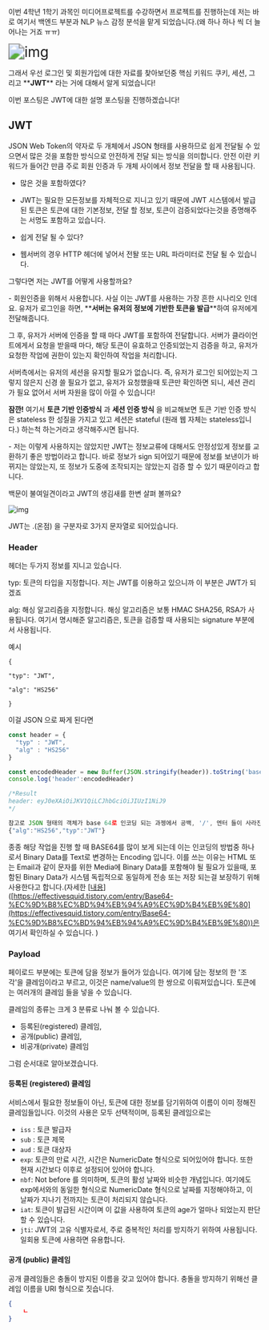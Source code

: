 이번 4학년 1학기 과목인 미디어프로젝트를 수강하면서 프로젝트를 진행하는데 저는 바로 여기서 백엔드 부분과 NLP 뉴스 감정 분석을 맡게 되었습니다.(왜 하나 하나 씩 더 늘어나는 거죠 ㅠㅠ)

<img src="https://blog.kakaocdn.net/dn/F5UdR/btq38fzopmb/FP1b5BVrJSfY6O8Fw7wBiK/img.jpg" alt="img" style="zoom:200%;" />



그래서 우선 로그인 및 회원가입에 대한 자료를 찾아보던중 핵심 키워드 쿠키, 세션, 그리고 \*\***JWT**\*\* 라는 거에 대해서 알게 되었습니다!

이번 포스팅은 JWT에 대한 설명 포스팅을 진행하겠습니다!

## JWT

JSON Web Token의 약자로 두 개체에서 JSON 형태를 사용하므로 쉽게 전달될 수 있으면서 많은 것을 포함한 방식으로 안전하게 전달 되는 방식을 의미합니다. 안전 이란 키워드가 들어간 만큼 주로 회원 인증과
두 개체 사이에서 정보 전달을 할 때 사용됩니다.

- 많은 것을 포함하였다?
- JWT는 필요한 모든정보를 자체적으로 지니고 있기 때문에 JWT 시스템에서 발급된 토큰은 토큰에 대한 기본정보, 전달 할 정보, 토큰이 검증되었다는것을 증명해주는 서명도 포함하고 있습니다.

- 쉽게 전달 될 수 있다?
- 웹서버의 경우 HTTP 헤더에 넣어서 전돨 또는 URL 파라미터로 전달 될 수 있습니다.

그렇다면 저는 JWT를 어떻게 사용할까요?

\- 회원인증을 위해서 사용합니다. 사실 이는 JWT를 사용하는 가장 흔한 시나리오 인데요. 유저가 로그인을 하면, \*\***서버는 유저의 정보에 기반한 토큰을 발급**\*\*하여 유저에게 전달해줍니다.

그 후, 유저가 서버에 인증을 할 때 마다 JWT를 포함하여 전달합니다. 서버가 클라이언트에게서 요청을 받을때 마다, 해당 토큰이 유효하고 인증되었는지 검증을 하고, 유저가 요청한 작업에 권한이 있는지 확인하여
작업을 처리합니다.

서버측에서는 유저의 세션을 유지할 필요가 없습니다. 즉, 유저가 로그인 되어있는지 그렇지 않은지 신경 쓸 필요가 없고, 유저가 요청했을때 토큰만 확인하면 되니, 세션 관리가 필요 없어서 서버 자원을 많이 아낄 수
있습니다!

__잠깐!__ 여기서 __토큰 기반 인증방식__ 과 __세션 인증 방식__ 을 비교해보면 토큰 기반 인증 방식은 stateless 한 성질을 가지고 있고 세션은 stateful (원래 웹 자체는
stateless입니다.) 하는척 하는거라고 생각해주시면 됩니다.

\- 저는 이렇게 사용하지는 않았지만 JWT는 정보교류에 대해서도 안정성있게 정보를 교환하기 좋은 방법이라고 합니다. 바로 정보가 sign 되어있기 때문에 정보를 보낸이가 바뀌지는 않았는지, 또 정보가 도중에
조작되지는 않았는지 검증 할 수 있기 때문이라고 합니다.

백문이 불여일견이라고 JWT의 생김새를 한변 살펴 볼까요?

![img](https://blog.kakaocdn.net/dn/mnruK/btq38eUPKWs/tMGOK0qFvFqM93fYp69Az0/img.png)

JWT는 .(온점) 을 구분자로 3가지 문자열로 되어있습니다.

### Header

헤더는 두가지 정보를 지니고 있습니다.

typ: 토큰의 타입을 지정합니다. 저는 JWT를 이용하고 있으니까 이 부분은 JWT가 되겠죠

alg: 해싱 알고리즘을 지정합니다. 해싱 알고리즘은 보통 HMAC SHA256, RSA가 사용됩니다. 여기서 명시해준 알고리즘은, 토큰을 검증할 때 사용되는 signature 부분에서 사용됩니다.

예시

`{`

`"typ": "JWT",`

`"alg": "HS256"`

`}`

이걸 JSON 으로 짜게 된다면

```javascript
const header = {
  "typ" : "JWT",
  "alg" : "HS256"
}

const encodedHeader = new Buffer(JSON.stringify(header)).toString('base64').replace('=', '');
console.log('header':encodedHeader)

/*Result
header: eyJ0eXAiOiJKV1QiLCJhbGciOiJIUzI1NiJ9
*/

참고로 JSON 형태의 객체가 base 64로 인코딩 되는 과젱에서 공백, '/', 엔터 들이 사라진다. 따라서, 다음과 같은 문자열을 인코딩하게 된다.
{"alg":"HS256","typ":"JWT"}
```

종종 해당 작업을 진행 할 때 BASE64를 많이 보게 되는데 이는 인코딩의 방법중 하나로서 Binary Data를 Text로 변경하는 Encoding 입니다. 이를 쓰는 이유는 HTML 또는 Email과 같이
문자를 위한 Media에 Binary Data를 포함해야 될 필요가 있을때, 포함된 Binary Data가 시스템 독립적으로 동일하게 전송 또는 저장 되는걸 보장하기 위해 사용한다고 합니다.(자세한
\[[내용](https://effectivesquid.tistory.com/entry/Base64-%EC%9D%B8%EC%BD%94%EB%94%A9%EC%9D%B4%EB%9E%80)\]([https://effectivesquid.tistory.com/entry/Base64-%EC%9D%B8%EC%BD%94%EB%94%A9%EC%9D%B4%EB%9E%80](https://effectivesquid.tistory.com/entry/Base64-%EC%9D%B8%EC%BD%94%EB%94%A9%EC%9D%B4%EB%9E%80))은
여기서 확인하실 수 있습니다. )

### Payload

페이로드 부분에는 토큰에 담을 정보가 들어가 있습니다. 여기에 담는 정보의 한 '조각'을 클레임이라고 부르고, 이것은 name/value의 한 쌍으로 이뤄져있습니다. 토큰에는 여러개의 클레임 들을 넣을 수 있습니다.

클레임의 종류는 크게 3 분류로 나눠 볼 수 있습니다.

* 등록된(registered) 클레임,
* 공개(public) 클레임,
* 비공개(private) 클레임

그럼 순서대로 알아보겠습니다.

#### 등록된 (registered) 클레임

서비스에서 필요한 정보들이 아닌, 토큰에 대한 정보를 담기위하여 이름이 이미 정해진 클레임들입니다. 이것의 사용은 모두 선택적이며, 등록된 클레임으로는

* `iss` : 토큰 발급자
* `sub` : 토큰 제목
* `aud` : 토큰 대상자
* `exp`: 토큰의 만료 시간, 시간은 NumericDate 형식으로 되어있어야 합니다. 또한 현재 시간보다 이후로 설정되어 있어야 합니다.
* `nbf`: Not before 를 의미하며, 토큰의 활성 날짜와 비슷한 개념입니다. 여기에도 exp에서와의 동일한 형식으로 NumericDate 형식으로 날짜를 지정해야하고, 이 날짜가 지나기 전까지는 토큰이
  처리되지 않습니다.
* `iat`: 토큰이 발급된 시간이며 이 값을 사용하여 토큰의 age가 얼마나 되었는지 판단할 수 있습니다.
* `jti`: JWT의 고유 식별자로서, 주로 중복적인 처리를 방지하기 위하여 사용됩니다. 일회용 토큰에 사용하면 유용합니다.

#### 공개 (public) 클레임

공개 클레임들은 충돌이 방지된 이름을 갖고 있어야 합니다. 충돌을 방지하기 위해선 클레임 이름을 URI 형식으로 짓습니다.

```json
{
	ㄴ
}
```

